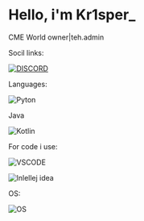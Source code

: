 # Hello, i'm Kr1sper_

CME World owner|teh.admin

Socil links:

[![DISCORD](https://img.shields.io/badge/Discord-5865F2?style=for-the-badge&logo=discord&logoColor=white)](https://dsc.gg/cme-world)
![]()
![]()

Languages:

![Pyton](https://img.shields.io/badge/Python-FFD43B?style=for-the-badge&logo=python&logoColor=blue)

Java

![Kotlin](https://img.shields.io/badge/Kotlin-B125EA?style=for-the-badge&logo=kotlin&logoColor=white)

For code i use:

![VSCODE](https://img.shields.io/badge/VSCode-0078D4?style=for-the-badge&logo=visual%20studio%20code&logoColor=white)

![Inlellej idea](https://img.shields.io/badge/IntelliJ_IDEA-000000.svg?style=for-the-badge&logo=intellij-idea&logoColor=white)

OS:

![OS](https://img.shields.io/badge/Arch_Linux-1793D1?style=for-the-badge&logo=arch-linux&logoColor=white)






![]()
